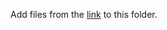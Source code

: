 Add files from the [link](https://drive.google.com/drive/folders/19UyEyHkaQiaWhC5eSKatHMEiptq8y-Wm?usp=sharing) to this folder.
